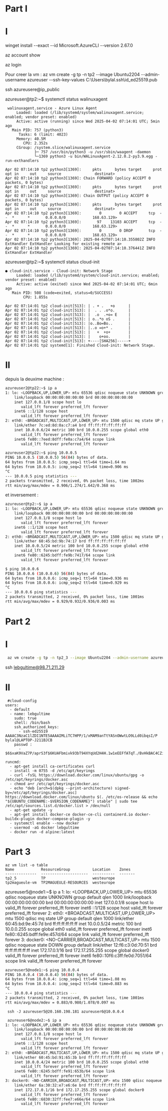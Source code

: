 # Part I

# I
winget install --exact --id Microsoft.AzureCLI --version 2.67.0

az account show

az login

Pour creer la vm : 
 az vm create -g tp -n tp2 --image Ubuntu2204 --admin-username azureuser --ssh-key-values C:\Users\bylal\.ssh\id_ed25519.pub

 ssh azureusere@ip_public

 azureuser@tp2:~$ systemctl status walinuxagent

```
 walinuxagent.service - Azure Linux Agent
     Loaded: loaded (/lib/systemd/system/walinuxagent.service; enabled; vendor preset: enabled)
     Active: active (running) since Wed 2025-04-02 07:14:01 UTC; 5min ago
   Main PID: 757 (python3)
      Tasks: 6 (limit: 4023)
     Memory: 40.5M
        CPU: 2.352s
     CGroup: /system.slice/walinuxagent.service
             ├─ 757 /usr/bin/python3 -u /usr/sbin/waagent -daemon
             └─1369 python3 -u bin/WALinuxAgent-2.12.0.2-py3.9.egg -run-exthandlers

Apr 02 07:14:10 tp2 python3[1369]:     pkts      bytes target     prot opt in     out     source               destinat>
Apr 02 07:14:10 tp2 python3[1369]: Chain FORWARD (policy ACCEPT 0 packets, 0 bytes)
Apr 02 07:14:10 tp2 python3[1369]:     pkts      bytes target     prot opt in     out     source               destinat>
Apr 02 07:14:10 tp2 python3[1369]: Chain OUTPUT (policy ACCEPT 0 packets, 0 bytes)
Apr 02 07:14:10 tp2 python3[1369]:     pkts      bytes target     prot opt in     out     source               destinat>
Apr 02 07:14:10 tp2 python3[1369]:        0        0 ACCEPT     tcp  --  *      *       0.0.0.0/0            168.63.129>
Apr 02 07:14:10 tp2 python3[1369]:       97    13103 ACCEPT     tcp  --  *      *       0.0.0.0/0            168.63.129>
Apr 02 07:14:10 tp2 python3[1369]:        0        0 DROP       tcp  --  *      *       0.0.0.0/0            168.63.129>
Apr 02 07:14:10 tp2 python3[1369]: 2025-04-02T07:14:10.355802Z INFO ExtHandler ExtHandler Looking for existing remote a>
Apr 02 07:14:10 tp2 python3[1369]: 2025-04-02T07:14:10.376441Z INFO ExtHandler ExtHandler 
```

azureuser@tp2:~$ systemctl status cloud-init

```
● cloud-init.service - Cloud-init: Network Stage
     Loaded: loaded (/lib/systemd/system/cloud-init.service; enabled; vendor preset: enabled)
     Active: active (exited) since Wed 2025-04-02 07:14:01 UTC; 6min ago
   Main PID: 508 (code=exited, status=0/SUCCESS)
        CPU: 1.855s

Apr 02 07:14:01 tp2 cloud-init[513]: | . + .   +o      |
Apr 02 07:14:01 tp2 cloud-init[513]: |  . . .o*o.      |
Apr 02 07:14:01 tp2 cloud-init[513]: |  .o  .+o= E     |
Apr 02 07:14:01 tp2 cloud-init[513]: | o..*o oS .      |
Apr 02 07:14:01 tp2 cloud-init[513]: |o..Bo=Bo..       |
Apr 02 07:14:01 tp2 cloud-init[513]: |..o =o+* .       |
Apr 02 07:14:01 tp2 cloud-init[513]: |   +  +o+        |
Apr 02 07:14:01 tp2 cloud-init[513]: |    o+oo.        |
Apr 02 07:14:01 tp2 cloud-init[513]: +----[SHA256]-----+
Apr 02 07:14:01 tp2 systemd[1]: Finished Cloud-init: Network Stage.
```

# II

depuis la deuxime machine : 
```bash
azureuser2@tp22:~$ ip a
1: lo: <LOOPBACK,UP,LOWER_UP> mtu 65536 qdisc noqueue state UNKNOWN group default qlen 1000
    link/loopback 00:00:00:00:00:00 brd 00:00:00:00:00:00
    inet 127.0.0.1/8 scope host lo
       valid_lft forever preferred_lft forever
    inet6 ::1/128 scope host
       valid_lft forever preferred_lft forever
2: eth0: <BROADCAST,MULTICAST,UP,LOWER_UP> mtu 1500 qdisc mq state UP group default qlen 1000
    link/ether 7c:ed:8d:0a:c7:a4 brd ff:ff:ff:ff:ff:ff
    inet 10.0.0.6/24 metric 100 brd 10.0.0.255 scope global eth0
       valid_lft forever preferred_lft forever
    inet6 fe80::7eed:8dff:fe0a:c7a4/64 scope link
       valid_lft forever preferred_lft forever
```
```bash
azureuser2@tp22:~$ ping 10.0.0.5
PING 10.0.0.5 (10.0.0.5) 56(84) bytes of data.
64 bytes from 10.0.0.5: icmp_seq=1 ttl=64 time=1.64 ms
64 bytes from 10.0.0.5: icmp_seq=2 ttl=64 time=0.906 ms
^C
--- 10.0.0.5 ping statistics ---
2 packets transmitted, 2 received, 0% packet loss, time 1002ms
rtt min/avg/max/mdev = 0.906/1.274/1.642/0.368 ms
```

et inversement : 
```bash
azureuser@tp2:~$ ip a
1: lo: <LOOPBACK,UP,LOWER_UP> mtu 65536 qdisc noqueue state UNKNOWN group default qlen 1000
    link/loopback 00:00:00:00:00:00 brd 00:00:00:00:00:00
    inet 127.0.0.1/8 scope host lo
       valid_lft forever preferred_lft forever
    inet6 ::1/128 scope host
       valid_lft forever preferred_lft forever
2: eth0: <BROADCAST,MULTICAST,UP,LOWER_UP> mtu 1500 qdisc mq state UP group default qlen 1000
    link/ether 60:45:bd:9b:74:17 brd ff:ff:ff:ff:ff:ff
    inet 10.0.0.5/24 metric 100 brd 10.0.0.255 scope global eth0
       valid_lft forever preferred_lft forever
    inet6 fe80::6245:bdff:fe9b:7417/64 scope link
       valid_lft forever preferred_lft forever
```
```bash
$ ping 10.0.0.6
PING 10.0.0.6 (10.0.0.6) 56(84) bytes of data.
64 bytes from 10.0.0.6: icmp_seq=1 ttl=64 time=0.936 ms
64 bytes from 10.0.0.6: icmp_seq=2 ttl=64 time=0.929 ms
^C
--- 10.0.0.6 ping statistics ---
2 packets transmitted, 2 received, 0% packet loss, time 1001ms
rtt min/avg/max/mdev = 0.929/0.932/0.936/0.003 ms
```

# Part 2

# I

```bash
 az vm create -g tp -n tp2_3 --image Ubuntu2204 --admin-username azureuser3 --ssh-key-values C:\Users\bylal\.ssh\id_ed25519.pub --custom-data C:\Users\bylal\leo\cloud-init.txt
```


 ssh lebgultime@98.71.211.29


# II
```
 #cloud-config
users:
  - default
  - name: lebgultime
    sudo: true
    shell: /bin/bash
    ssh_authorized_keys:
      - ssh-ed25519 AAAAC3NzaC1lZDI1NTE5AAAAIMLiTC7HPP/1/xMAM9anTtYASnOWwtLO9LLd0ibqsI/P bylal@LAPTOP-J211BJCB
    passwd : 
      - $6$xaK9VaZ7P/aprS3f$6KUAFbmivk93bT94XYqUd2H4H.1w1eEEFfATqT./BvHkBAC4CZiiy7W.o9qqDjeHczdlnW.isYZ1oy4PPJbey0

runcmd:
  - apt-get install ca-certificates curl
  - install -m 0755 -d /etc/apt/keyrings
  - curl -fsSL https://download.docker.com/linux/ubuntu/gpg -o /etc/apt/keyrings/docker.asc
  - chmod a+r /etc/apt/keyrings/docker.asc
  - echo "deb [arch=$(dpkg --print-architecture) signed-by=/etc/apt/keyrings/docker.asc] https://download.docker.com/linux/ubuntu $(. /etc/os-release && echo "${UBUNTU_CODENAME:-$VERSION_CODENAME}") stable" | sudo tee /etc/apt/sources.list.d/docker.list > /dev/null
  - apt-get update -y
  - apt-get install docker-ce docker-ce-cli containerd.io docker-buildx-plugin docker-compose-plugin -y
  - systemctl enable --now docker
  - usermod -aG docker lebgultime
  - docker run -d alpine:latest
  ```

  # Part 3

```
az vm list -o table
Name            ResourceGroup          Location    Zones
--------------  ---------------------  ----------  -------
tp2_5           TP                     westeurope
tp2magueule-vm  TP2MAGUEULE-RESOURCES  westeurope
```

azureuser5@node1:~$ ip a
1: lo: <LOOPBACK,UP,LOWER_UP> mtu 65536 qdisc noqueue state UNKNOWN group default qlen 1000
    link/loopback 00:00:00:00:00:00 brd 00:00:00:00:00:00
    inet 127.0.0.1/8 scope host lo
       valid_lft forever preferred_lft forever
    inet6 ::1/128 scope host
       valid_lft forever preferred_lft forever
2: eth0: <BROADCAST,MULTICAST,UP,LOWER_UP> mtu 1500 qdisc mq state UP group default qlen 1000
    link/ether 60:45:bd:9e:45:7d brd ff:ff:ff:ff:ff:ff
    inet 10.0.0.5/24 metric 100 brd 10.0.0.255 scope global eth0
       valid_lft forever preferred_lft forever
    inet6 fe80::6245:bdff:fe9e:457d/64 scope link
       valid_lft forever preferred_lft forever
3: docker0: <NO-CARRIER,BROADCAST,MULTICAST,UP> mtu 1500 qdisc noqueue state DOWN group default
    link/ether 12:f6:c3:0d:70:51 brd ff:ff:ff:ff:ff:ff
    inet 172.17.0.1/16 brd 172.17.255.255 scope global docker0
       valid_lft forever preferred_lft forever
    inet6 fe80::10f6:c3ff:fe0d:7051/64 scope link
       valid_lft forever preferred_lft forever

```bash
azureuser5@node1:~$ ping 10.0.0.4
PING 10.0.0.4 (10.0.0.4) 56(84) bytes of data.
64 bytes from 10.0.0.4: icmp_seq=1 ttl=64 time=1.08 ms
64 bytes from 10.0.0.4: icmp_seq=2 ttl=64 time=0.883 ms
^C
--- 10.0.0.4 ping statistics ---
2 packets transmitted, 2 received, 0% packet loss, time 1001ms
rtt min/avg/max/mdev = 0.883/0.980/1.078/0.097 ms
```

```
 ssh -J azureuser5@20.160.198.181 azureuser6@10.0.0.4
 ```

```bash
 azureuser6@node2:~$ ip a
1: lo: <LOOPBACK,UP,LOWER_UP> mtu 65536 qdisc noqueue state UNKNOWN group default qlen 1000
    link/loopback 00:00:00:00:00:00 brd 00:00:00:00:00:00
    inet 127.0.0.1/8 scope host lo
       valid_lft forever preferred_lft forever
    inet6 ::1/128 scope host
       valid_lft forever preferred_lft forever
2: eth0: <BROADCAST,MULTICAST,UP,LOWER_UP> mtu 1500 qdisc mq state UP group default qlen 1000
    link/ether 60:45:bd:91:65:3b brd ff:ff:ff:ff:ff:ff
    inet 10.0.0.4/24 metric 100 brd 10.0.0.255 scope global eth0
       valid_lft forever preferred_lft forever
    inet6 fe80::6245:bdff:fe91:653b/64 scope link
       valid_lft forever preferred_lft forever
3: docker0: <NO-CARRIER,BROADCAST,MULTICAST,UP> mtu 1500 qdisc noqueue state DOWN group default
    link/ether 6a:30:32:e7:e6:6e brd ff:ff:ff:ff:ff:ff
    inet 172.17.0.1/16 brd 172.17.255.255 scope global docker0
       valid_lft forever preferred_lft forever
    inet6 fe80::6830:32ff:fee7:e66e/64 scope link
       valid_lft forever preferred_lft forever
```